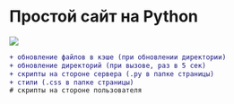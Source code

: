 # Простой сайт на Python

![](https://repository-images.githubusercontent.com/681464540/39960df6-7107-4546-bb6a-0701072aba0a)

```diff
+ обновление файлов в кэше (при обновлении директории)
+ обновление директорий (при вызове, раз в 5 сек)
+ скрипты на стороне сервера (.py в папке страницы)
+ стили (.css в папке страницы)
# скрипты на стороне пользователя
```
